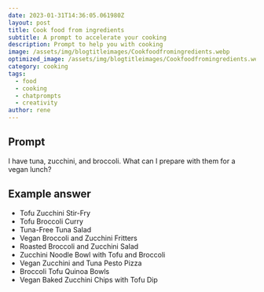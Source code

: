 ```yaml
---
date: 2023-01-31T14:36:05.061980Z
layout: post
title: Cook food from ingredients
subtitle: A prompt to accelerate your cooking
description: Prompt to help you with cooking 
image: /assets/img/blogtitleimages/Cookfoodfromingredients.webp
optimized_image: /assets/img/blogtitleimages/Cookfoodfromingredients.webp
category: cooking
tags:
  - food
  - cooking
  - chatprompts
  - creativity
author: rene
---
```


## Prompt

  <div class='promptinnerdivtop'>
    <div class='prompttextdiv'>
    <p>I have tuna, zucchini, and broccoli. What can I prepare with them for a vegan lunch?</p>
    </div>
  </div>


## Example answer
  <div class='promptinnerdivbottom' >
    <div class='prompttextdiv'>
    <p>

<ul>
  <li>Tofu Zucchini Stir-Fry</li>
  <li>Tofu Broccoli Curry</li>
  <li>Tuna-Free Tuna Salad</li>
  <li>Vegan Broccoli and Zucchini Fritters</li>
  <li>Roasted Broccoli and Zucchini Salad</li>
  <li>Zucchini Noodle Bowl with Tofu and Broccoli</li>
  <li>Vegan Zucchini and Tuna Pesto Pizza</li>
  <li>Broccoli Tofu Quinoa Bowls</li>
  <li>Vegan Baked Zucchini Chips with Tofu Dip</li>
</ul></p>
    </div>
  </div>
